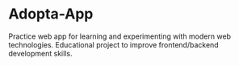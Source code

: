 # Adopta-App
Practice web app for learning and experimenting with modern web technologies. Educational project to improve frontend/backend development skills.

